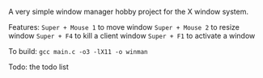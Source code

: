 A very simple window manager hobby project for the X window system.

Features:
```Super + Mouse 1``` to move window
```Super + Mouse 2``` to resize window
```Super + F4``` to kill a client window
```Super + F1``` to activate a window

To build: 
```gcc main.c -o3 -lX11 -o winman```

Todo: 
the todo list